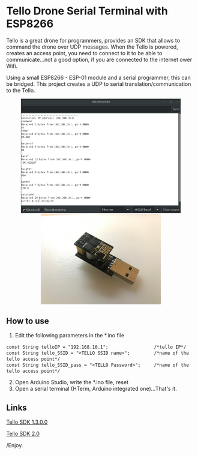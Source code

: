 # Tello Drone Serial Terminal with ESP8266

Tello is a great drone for programmers, provides an SDK that allows to command the drone over UDP messages.
When the Tello is powered, creates an access point, you need to connect to it to be able to communicate...not a good option, if you are connected to the internet ower Wifi.

Using a small ESP8266 - ESP-01 module and a serial programmer, this can be bridged. This project creates a UDP to serial translation/communication to the Tello.


<p align="center"> 
  <img src="./info/serial.png" alt="" width="426"></a>
  <img src="./info/esp01.jpg" alt="" width="320"></a>
</p>

## How to use

1. Edit the following parameters in the *.ino file
```
const String telloIP = "192.168.10.1";                 /*tello IP*/
const String tello_SSID = "<TELLO SSID name>";         /*name of the tello access point*/
const String tello_SSID_pass = "<TELLO Password>";     /*name of the tello access point*/
```
2. Open Arduino Studio, write the *.ino file, reset
3. Open a serial terminal (HTerm, Arduino integrated one)...That's it.

## Links
[Tello SDK 1.3.0.0](https://dl-cdn.ryzerobotics.com/downloads/tello/20180910/Tello%20SDK%20Documentation%20EN_1.3.pdf)

[Tello SDK 2.0](https://dl-cdn.ryzerobotics.com/downloads/Tello/Tello%20SDK%202.0%20User%20Guide.pdff)


/Enjoy.
